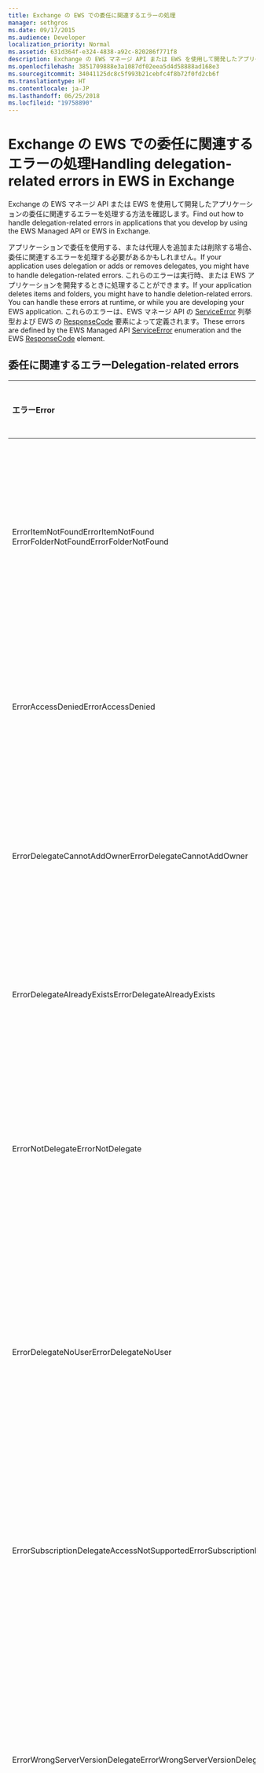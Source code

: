 ```yaml
---
title: Exchange の EWS での委任に関連するエラーの処理
manager: sethgros
ms.date: 09/17/2015
ms.audience: Developer
localization_priority: Normal
ms.assetid: 631d364f-e324-4838-a92c-820286f771f8
description: Exchange の EWS マネージ API または EWS を使用して開発したアプリケーションの委任に関連するエラーを処理する方法を確認します。
ms.openlocfilehash: 3851709888e3a1087df02eea5d4d58888ad168e3
ms.sourcegitcommit: 34041125dc8c5f993b21cebfc4f8b72f0fd2cb6f
ms.translationtype: HT
ms.contentlocale: ja-JP
ms.lasthandoff: 06/25/2018
ms.locfileid: "19758890"
---
```

# <a name="handling-delegation-related-errors-in-ews-in-exchange"></a><span data-ttu-id="fb147-103">Exchange の EWS での委任に関連するエラーの処理</span><span class="sxs-lookup"><span data-stu-id="fb147-103">Handling delegation-related errors in EWS in Exchange</span></span>

<span data-ttu-id="fb147-104">Exchange の EWS マネージ API または EWS を使用して開発したアプリケーションの委任に関連するエラーを処理する方法を確認します。</span><span class="sxs-lookup"><span data-stu-id="fb147-104">Find out how to handle delegation-related errors in applications that you develop by using the EWS Managed API or EWS in Exchange.</span></span>
  
<span data-ttu-id="fb147-105">アプリケーションで委任を使用する、または代理人を追加または削除する場合、委任に関連するエラーを処理する必要があるかもしれません。</span><span class="sxs-lookup"><span data-stu-id="fb147-105">If your application uses delegation or adds or removes delegates, you might have to handle delegation-related errors.</span></span> <span data-ttu-id="fb147-106">これらのエラーは実行時、または EWS アプリケーションを開発するときに処理することができます。</span><span class="sxs-lookup"><span data-stu-id="fb147-106">If your application deletes items and folders, you might have to handle deletion-related errors. You can handle these errors at runtime, or while you are developing your EWS application.</span></span> <span data-ttu-id="fb147-107">これらのエラーは、EWS マネージ API の [ServiceError](http://msdn.microsoft.com/ja-JP/library/microsoft.exchange.webservices.data.serviceerror%28v=exchg.80%29.aspx) 列挙型および EWS の [ResponseCode](http://msdn.microsoft.com/library/4b84d670-74c9-4d6d-84e7-f0a9f76f0d93%28Office.15%29.aspx) 要素によって定義されます。</span><span class="sxs-lookup"><span data-stu-id="fb147-107">These errors are defined by the EWS Managed API [ServiceError](http://msdn.microsoft.com/ja-JP/library/microsoft.exchange.webservices.data.serviceerror%28v=exchg.80%29.aspx) enumeration and the EWS [ResponseCode](http://msdn.microsoft.com/library/4b84d670-74c9-4d6d-84e7-f0a9f76f0d93%28Office.15%29.aspx) element.</span></span> 
  
## <a name="delegation-related-errors"></a><span data-ttu-id="fb147-108">委任に関連するエラー</span><span class="sxs-lookup"><span data-stu-id="fb147-108">Delegation-related errors</span></span>

|<span data-ttu-id="fb147-109">**エラー**</span><span class="sxs-lookup"><span data-stu-id="fb147-109">**Error**</span></span>|<span data-ttu-id="fb147-110">**発生するタイミング**</span><span class="sxs-lookup"><span data-stu-id="fb147-110">**Occurs when you try to…**</span></span>|<span data-ttu-id="fb147-111">**処理方法**</span><span class="sxs-lookup"><span data-stu-id="fb147-111">**Handle it by…**</span></span>|
|:-----|:-----|:-----|
|<span data-ttu-id="fb147-112">ErrorItemNotFound</span><span class="sxs-lookup"><span data-stu-id="fb147-112">ErrorItemNotFound</span></span>  <br/> <span data-ttu-id="fb147-113">ErrorFolderNotFound</span><span class="sxs-lookup"><span data-stu-id="fb147-113">ErrorFolderNotFound</span></span>  <br/> |<span data-ttu-id="fb147-114">アクセス権のないメールボックス、フォルダー、またはアイテムで操作を実行するとき。</span><span class="sxs-lookup"><span data-stu-id="fb147-114">Perform an operation on a mailbox, folder, or item that you do not have access to.</span></span>  <br/> |<span data-ttu-id="fb147-115">[UpdateDelegates](http://msdn.microsoft.com/ja-JP/library/microsoft.exchange.webservices.data.exchangeservice.updatedelegates%28v=exchg.80%29.aspx) EWS マネージ API メソッドまたは [UpdateDelegate](http://msdn.microsoft.com/library/03f618ac-ad1a-4772-9b81-c5bb0f12d6ab%28Office.15%29.aspx) EWS 操作を呼び出し、要求を再試行することによって、代理人がフォルダーまたはアイテムにアクセスできるように代理人のアクセス許可を更新します。</span><span class="sxs-lookup"><span data-stu-id="fb147-115">Updating the delegate's permissions to enable them to access the folder or item by calling the [UpdateDelegateshttp://msdn.microsoft.com/EN-US/library/microsoft.exchange.webservices.data.exchangeservice.updatedelegates(v=exchg.80).aspx](http://msdn.microsoft.com/ja-JP/library/microsoft.exchange.webservices.data.exchangeservice.updatedelegates%28v=exchg.80%29.aspx) EWS Managed API method or the [UpdateDelegate](http://msdn.microsoft.com/library/03f618ac-ad1a-4772-9b81-c5bb0f12d6ab%28Office.15%29.aspx) EWS operation, and then retrying the request.</span></span>  <br/> |
|<span data-ttu-id="fb147-116">ErrorAccessDenied</span><span class="sxs-lookup"><span data-stu-id="fb147-116">ErrorAccessDenied</span></span>  <br/> |<span data-ttu-id="fb147-117">変更を行う十分な権限が自分にないアイテムを変更するとき。</span><span class="sxs-lookup"><span data-stu-id="fb147-117">Modify an item that you do not have sufficient privileges to modify.</span></span>  <br/> |<span data-ttu-id="fb147-118">**UpdateDelegate** EWS マネージ API メソッドまたは **UpdateDelegate** EWS 操作を呼び出し、要求を再試行することによって、代理人のアクセス許可を更新します。</span><span class="sxs-lookup"><span data-stu-id="fb147-118">Updating your delegate permissions by calling the **UpdateDelegate** EWS Managed API method or the **UpdateDelegate** EWS operation, and then retrying the request.</span></span>  <br/> |
|<span data-ttu-id="fb147-119">ErrorDelegateCannotAddOwner</span><span class="sxs-lookup"><span data-stu-id="fb147-119">ErrorDelegateCannotAddOwner</span></span>  <br/> |<span data-ttu-id="fb147-120">メールボックスの所有者をメールボックスの代理人として追加しようとするとき。</span><span class="sxs-lookup"><span data-stu-id="fb147-120">Attempt to add the mailbox owner as a delegate to their own mailbox.</span></span>  <br/> |<span data-ttu-id="fb147-121">メールボックスの所有者ではなく、[別のユーザーを代理人として追加](how-to-add-and-remove-delegates-by-using-ews-in-exchange.md)します。</span><span class="sxs-lookup"><span data-stu-id="fb147-121">[Adding a different user as a delegate](how-to-add-and-remove-delegates-by-using-ews-in-exchange.md), not the mailbox owner.</span></span>  <br/> |
|<span data-ttu-id="fb147-122">ErrorDelegateAlreadyExists</span><span class="sxs-lookup"><span data-stu-id="fb147-122">ErrorDelegateAlreadyExists</span></span>  <br/> |<span data-ttu-id="fb147-123">代理人が既に存在する場合に代理人を追加するとき。</span><span class="sxs-lookup"><span data-stu-id="fb147-123">Add the delegate when the delegate already exists.</span></span>  <br/> |<span data-ttu-id="fb147-124">メールボックスの所有者の代理人が既に存在するため、何もする必要はありません。</span><span class="sxs-lookup"><span data-stu-id="fb147-124">Doing nothing, because the delegate already exists for the mailbox owner.</span></span> <span data-ttu-id="fb147-125">または、既存の代理人のアクセス許可を変更しようとする場合は、**UpdateDelegates** メソッドまたは **UpdateDelegate** 操作を使用します。</span><span class="sxs-lookup"><span data-stu-id="fb147-125">Doing nothing, because the delegate already exists for the mailbox owner. Or, if you're trying to change the permissions of an existing delegate, then use the **UpdateDelegates** method or the **UpdateDelegate** operation.</span></span>  <br/> |
|<span data-ttu-id="fb147-126">ErrorNotDelegate</span><span class="sxs-lookup"><span data-stu-id="fb147-126">ErrorNotDelegate</span></span>  <br/> |<span data-ttu-id="fb147-127">メールボックスの代理アクセス許可を持たないユーザーの代理アクセス許可を変更するとき。</span><span class="sxs-lookup"><span data-stu-id="fb147-127">Modify delegate permissions for a user who has no delegate permissions for the mailbox.</span></span>  <br/> |<span data-ttu-id="fb147-128">ユーザーのアクセス許可を更新または削除する前に、メールボックスの[ユーザーを代理人として追加](how-to-add-and-remove-delegates-by-using-ews-in-exchange.md)します。</span><span class="sxs-lookup"><span data-stu-id="fb147-128">[Adding the user as a delegate](how-to-add-and-remove-delegates-by-using-ews-in-exchange.md) for the mailbox before attempting to update or remove their permissions.</span></span>  <br/> |
|<span data-ttu-id="fb147-129">ErrorDelegateNoUser</span><span class="sxs-lookup"><span data-stu-id="fb147-129">ErrorDelegateNoUser</span></span>  <br/> |<span data-ttu-id="fb147-130">Active Directory ドメイン サービス (AD DS) に含まれないユーザーの代理アクセス許可を変更するとき。</span><span class="sxs-lookup"><span data-stu-id="fb147-130">Modify delegate permissions for a user who is not in Active Directory Domain Service (AD DS).</span></span>  <br/> |<span data-ttu-id="fb147-131">AD DS にユーザーを作成するか、要求内の代理人の情報を修正します。</span><span class="sxs-lookup"><span data-stu-id="fb147-131">Creating the user in AD DS, or correcting the delegate information in the request.</span></span>  <br/> |
|<span data-ttu-id="fb147-132">ErrorSubscriptionDelegateAccessNotSupported</span><span class="sxs-lookup"><span data-stu-id="fb147-132">ErrorSubscriptionDelegateAccessNotSupported</span></span>  <br/> |<span data-ttu-id="fb147-133">代理人を使用して、メールボックスの所有者の代理として通知をサブスクライブするとき。</span><span class="sxs-lookup"><span data-stu-id="fb147-133">Use a delegate to subscribe to notifications on behalf of the mailbox owner.</span></span>  <br/> |<span data-ttu-id="fb147-134">メールボックスの所有者として通知をサブスクライブします。</span><span class="sxs-lookup"><span data-stu-id="fb147-134">Subscribing to notifications as the mailbox owner.</span></span>  <br/> |
|<span data-ttu-id="fb147-135">ErrorWrongServerVersionDelegate</span><span class="sxs-lookup"><span data-stu-id="fb147-135">ErrorWrongServerVersionDelegate</span></span>  <br/> |<span data-ttu-id="fb147-136">プリンシパルのメールボックス サーバーとは異なるサーバーのバージョンを持つ代理人からの要求を作成するとき。</span><span class="sxs-lookup"><span data-stu-id="fb147-136">Make a request from a delegate that has a different server version than the principal's mailbox server.</span></span>  <br/> |<span data-ttu-id="fb147-137">代理人を使用するか、メールボックスがメールボックスの所有者と同じサーバーのバージョンの代理人を追加します。</span><span class="sxs-lookup"><span data-stu-id="fb147-137">Using a delegate or adding a delegate whose mailbox has the same server version as the mailbox owner.</span></span>  <br/> |
|<span data-ttu-id="fb147-138">ErrorMissingEmailAddress</span><span class="sxs-lookup"><span data-stu-id="fb147-138">ErrorMissingEmailAddress</span></span>  <br/> |<span data-ttu-id="fb147-139">メールボックスを持たない代理人アカウントを使用して要求を作成するとき。</span><span class="sxs-lookup"><span data-stu-id="fb147-139">Make a request using a delegate account that does not have a mailbox.</span></span>  <br/> |<span data-ttu-id="fb147-140">メールボックスを代理人のアカウントに追加します。</span><span class="sxs-lookup"><span data-stu-id="fb147-140">Adding a mailbox to the delegate’s account.</span></span>  <br/> |
   
## <a name="see-also"></a><span data-ttu-id="fb147-141">関連項目</span><span class="sxs-lookup"><span data-stu-id="fb147-141">See also</span></span>


- [<span data-ttu-id="fb147-142">Exchange での代理人アクセスと EWS</span><span class="sxs-lookup"><span data-stu-id="fb147-142">Delegate access and EWS in Exchange</span></span>](delegate-access-and-ews-in-exchange.md)
    
- [<span data-ttu-id="fb147-143">Exchange の EWS アプリケーションのトラブルシューティングに使用するツールとリソース</span><span class="sxs-lookup"><span data-stu-id="fb147-143">Tools and resources for troubleshooting EWS applications for Exchange</span></span>](tools-and-resources-for-troubleshooting-ews-applications-for-exchange.md)
    

